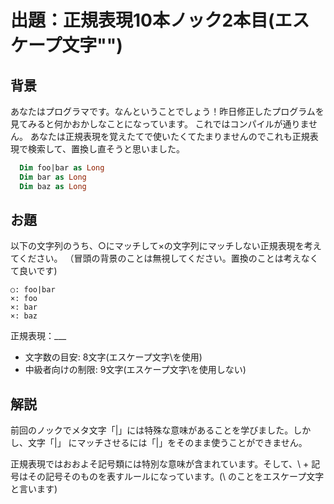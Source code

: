 # 出題：正規表現10本ノック2本目(エスケープ文字"\")

## 背景

あなたはプログラマです。なんということでしょう！昨日修正したプログラムを見てみると何かおかしなことになっています。
これではコンパイルが通りません。
あなたは正規表現を覚えたてで使いたくてたまりませんのでこれも正規表現で検索して、置換し直そうと思いました。

```vb
  Dim foo|bar as Long
  Dim bar as Long
  Dim baz as Long
```

## お題
以下の文字列のうち、○にマッチして×の文字列にマッチしない正規表現を考えてください。
（冒頭の背景のことは無視してください。置換のことは考えなくて良いです)

    ○: foo|bar
    ×: foo
    ×: bar
    ×: baz

  正規表現：___

  * 文字数の目安: 8文字(エスケープ文字\を使用)  <!-- foo\|bar -->
  * 中級者向けの制限: 9文字(エスケープ文字\を使用しない)  <!-- foo[|]bar -->

## 解説

前回のノックでメタ文字「|」には特殊な意味があることを学びました。しかし、文字「|」
にマッチさせるには「|」をそのまま使うことができません。

正規表現ではおおよそ記号類には特別な意味が含まれています。そして、\ + 記号はその記号そのものを表すルールになっています。(\ のことをエスケープ文字と言います)
